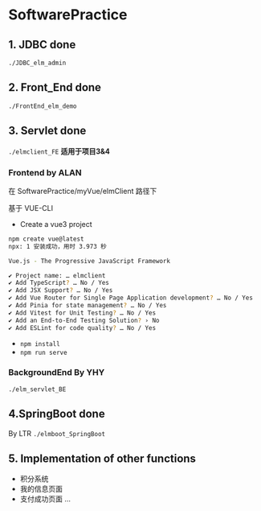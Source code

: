 # SoftwarePractice

## 1. JDBC done
`./JDBC_elm_admin`
## 2. Front_End done
`./FrontEnd_elm_demo`
## 3. Servlet done
`./elmclient_FE`
**适用于项目3&4**
### Frontend by ALAN
在 SoftwarePractice/myVue/elmClient 路径下

基于 VUE-CLI
- Create a vue3 project
```bash
npm create vue@latest
npx: 1 安装成功，用时 3.973 秒

Vue.js - The Progressive JavaScript Framework

✔ Project name: … elmclient
✔ Add TypeScript? … No / Yes
✔ Add JSX Support? … No / Yes
✔ Add Vue Router for Single Page Application development? … No / Yes
✔ Add Pinia for state management? … No / Yes
✔ Add Vitest for Unit Testing? … No / Yes
✔ Add an End-to-End Testing Solution? › No
✔ Add ESLint for code quality? … No / Yes
```

- `npm install`
- `npm run serve`

###  BackgroundEnd By YHY
`./elm_servlet_BE`

## 4.SpringBoot done
By LTR
`./elmboot_SpringBoot`

## 5. Implementation of other functions
- 积分系统
- 我的信息页面
- 支付成功页面
  ...

